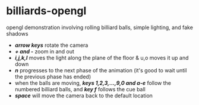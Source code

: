 # billiards-opengl
opengl demonstration involving rolling billiard balls, simple lighting, and fake shadows

- ***arrow keys*** rotate the camera
- ***+ and -*** zoom in and out
- ***i,j,k,l*** moves the light along the plane of the floor & u,o moves it up and down
- ***n*** progresses to the next phase of the animation (it's good to wait until the previous phase has ended)
- when the balls are moving, ***keys 1,2,3,...,9,0 and a-e*** follow the numbered billiard balls, and ***key f*** follows the cue ball
- ***space*** will move the camera back to the default location
